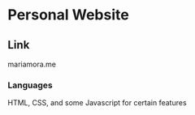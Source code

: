 # Personal Website
## Link
mariamora.me

### Languages
HTML, CSS, and some Javascript for certain features
